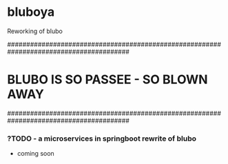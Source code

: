 # bluboya
Reworking of blubo


########################################################################################

# BLUBO IS SO PASSEE - SO BLOWN AWAY

########################################################################################

### ?TODO - a microservices in springboot rewrite of blubo

- coming soon


